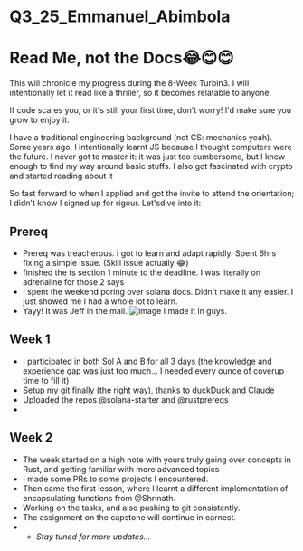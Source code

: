 # Q3_25_Emmanuel_Abimbola
# Read Me, not the Docs😂😊😊

This will chronicle my progress during the 8-Week Turbin3. 
I will intentionally let it read like a thriller, so it becomes relatable to anyone.

If code scares you, or it's still your first time, don't worry! I'd make sure you grow to enjoy it.

I have a traditional engineering background (not CS: mechanics yeah). Some years ago, I intentionally learnt JS because I thought computers were the future. I never got to master it: it was just too cumbersome, but I knew enough to find my way around basic stuffs. I also got fascinated with crypto and started reading about it

So fast forward to when I applied and got the invite to attend the orientation; I didn't know I signed up for rigour. Let'sdive into it:

## Prereq
- Prereq was treacherous. I got to learn and adapt rapidly. Spent 6hrs fixing a simple issue. (Skill issue actually 😂)
- finished the ts section 1 minute to the deadline. I was literally on adrenaline for those 2 says
- I spent the weekend poring over solana docs. Didn't make it any easier. I just showed me I had a whole lot to learn.
- Yayy! It was Jeff in the mail. ![image](https://github.com/user-attachments/assets/2aa180ab-6088-418f-bf4d-9c1da33c333d)
I made it in guys.

## Week 1
- I participated in both Sol A and B for all 3 days (the knowledge and experience gap was just too much... I needed every ounce of coverup time to fill it)
- Setup my git finally (the right way), thanks to duckDuck and Claude
- Uploaded the repos @solana-starter and @rustprereqs
- 

## Week 2
- The week started on a high note with yours truly going over concepts in Rust, and getting familiar with more advanced topics
- I made some PRs to some projects I encountered.
- Then came the first lesson, where I learnt a different implementation of encapsulating functions from @Shrinath.
- Working on the tasks, and also pushing to git consistently.
- The assignment on the capstone will continue in earnest.
- - *Stay tuned for more updates...*
